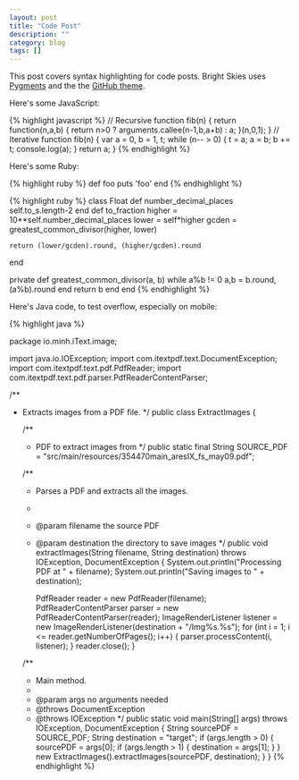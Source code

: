```yaml
---
layout: post
title: "Code Post"
description: ""
category: blog
tags: []
---
```

<section markdown="1">

This post covers syntax highlighting for code posts. Bright Skies uses [Pygments](http://pygments.org/) and
the the [GitHub theme](https://github.com/aahan/pygments-github-style).

Here's some JavaScript:

{% highlight javascript %}
// Recursive
function fib(n) {
  return function(n,a,b) {
    return n>0 ? arguments.callee(n-1,b,a+b) : a;
  }(n,0,1);
}
// Iterative
function fib(n) {
  var a = 0, b = 1, t;
  while (n-- > 0) {
    t = a;
    a = b;
    b += t;
    console.log(a);
  }
  return a;
}
{% endhighlight %}

Here's some Ruby:

{% highlight ruby %}
def foo
  puts 'foo'
end
{% endhighlight %}

{% highlight ruby %}
class Float
  def number_decimal_places
    self.to_s.length-2
  end
  def to_fraction
    higher = 10**self.number_decimal_places
    lower = self*higher
    gcden = greatest_common_divisor(higher, lower)

    return (lower/gcden).round, (higher/gcden).round
  end

private
  def greatest_common_divisor(a, b)
     while a%b != 0
       a,b = b.round,(a%b).round
     end
     return b
  end
end
{% endhighlight %}


Here's Java code, to test overflow, especially on mobile:

{% highlight java %}

package io.minh.iText.image;

import java.io.IOException;
import com.itextpdf.text.DocumentException;
import com.itextpdf.text.pdf.PdfReader;
import com.itextpdf.text.pdf.parser.PdfReaderContentParser;

/**
 * Extracts images from a PDF file.
 */
public class ExtractImages {

    /**
     * PDF to extract images from
     */
    public static final String SOURCE_PDF = "src/main/resources/354470main_aresIX_fs_may09.pdf";

    /**
     * Parses a PDF and extracts all the images.
     *
     * @param filename the source PDF
     * @param destination the directory to save images
     */
    public void extractImages(String filename, String destination)
            throws IOException, DocumentException {
        System.out.println("Processing PDF at " + filename);
        System.out.println("Saving images to " + destination);

        PdfReader reader = new PdfReader(filename);
        PdfReaderContentParser parser = new PdfReaderContentParser(reader);
        ImageRenderListener listener = new ImageRenderListener(destination + "/Img%s.%s");
        for (int i = 1; i <= reader.getNumberOfPages(); i++) {
            parser.processContent(i, listener);
        }
        reader.close();
    }

    /**
     * Main method.
     *
     * @param args no arguments needed
     * @throws DocumentException
     * @throws IOException
     */
    public static void main(String[] args) throws IOException, DocumentException {
        String sourcePDF = SOURCE_PDF;
        String destination = "target";
        if (args.length > 0) {
            sourcePDF = args[0];
            if (args.length > 1) {
                destination = args[1];
            }
        }
        new ExtractImages().extractImages(sourcePDF, destination);
    }
}
{% endhighlight %}

</section>